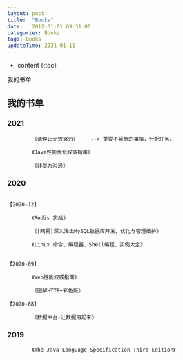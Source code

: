 ```yaml
---
layout: post
title:  "Books"
date:   2012-01-01 09:31:00
categories: Books 
tags: Books
updateTime: 2021-01-11
---
```


* content
{:toc}

我的书单

## 我的书单

### 2021

```
		《请停止无效努力》    --> 重要不紧急的事情，分配任务。

		《Java性能优化权威指南》
		
		《非暴力沟通》
```

### 2020 

```

【2020-12】 	

		《Redis 实战》

		《[网易]深入浅出MySQL数据库开发、优化与管理维护》

		《Linux 命令、编程器、Shell编程、实例大全》


【2020-09】

		《Web性能权威指南》

		《图解HTTP+彩色版》

【2020-08】

		《数据中台-让数据用起来》
```


### 2019

```
		《The Java Language Specification Third Edition》

```